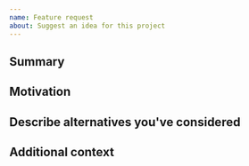 ```yaml
---
name: Feature request  
about: Suggest an idea for this project
---
```


<!--

Have you read {PROJECT_NAME}'s Code of Conduct? By filing an Issue, you are expected to comply with it, including treating everyone with respect: https://github.com/digicatapult/{PROJECT_MODULE_NAME}/.github/blob/master/CODE_OF_CONDUCT.md

---
Also note that the Digital Catapult team (https://www.digicatapult.org.uk/{PROJECT_NAME}) has finite resources so it's unlikely that we'll work on feature requests. If we're interested in a particular feature however, we'll follow up and ask you to submit an RFC to talk about it in more detail.

-->

## Summary

<!-- One paragraph explanation of the feature. -->

## Motivation

<!-- Why are we doing this? What use cases does it support? What is the expected outcome? -->

## Describe alternatives you've considered

<!-- A clear and concise description of the alternative solutions you've considered. Be sure to explain why {PROJECT_NAME}'s existing customisability isn't suitable for this feature. -->

## Additional context

<!-- Add any other context or screenshots about the feature request here. -->
